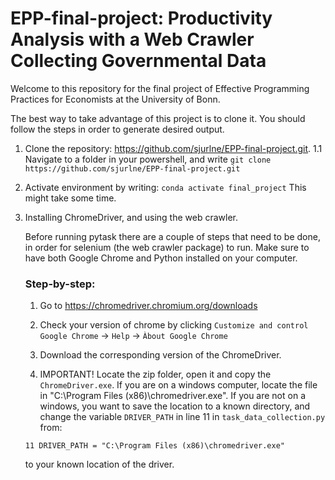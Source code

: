 # EPP-final-project: Productivity Analysis with a Web Crawler Collecting Governmental Data
Welcome to this repository for the final project of Effective Programming Practices for Economists at the University of Bonn.

The best way to take advantage of this project is to clone it. You should follow the steps in order to generate
desired output.

1. Clone the repository: https://github.com/sjurlne/EPP-final-project.git. 
    1.1 Navigate to a folder in your powershell, and write 
    ```git clone https://github.com/sjurlne/EPP-final-project.git```

2. Activate environment by writing: 
    ```conda activate final_project``` 
    This might take some time.


3. Installing ChromeDriver, and using the web crawler.

    Before running pytask there are a couple of steps that need to be done, in order for selenium (the web crawler package) to run. Make sure to have both Google Chrome and Python installed on your computer.

    ### Step-by-step:

    1. Go to https://chromedriver.chromium.org/downloads
    
    2. Check your version of chrome by clicking 
        ```Customize and control Google Chrome``` -> ```Help``` -> ```Àbout Google Chrome```

    3. Download the corresponding version of the ChromeDriver.

    4. IMPORTANT! Locate the zip folder, open it and copy the ```ChromeDriver.exe```. If you are on a windows
    computer, locate the file in "C:\Program Files (x86)\chromedriver.exe". If you are not on a windows, you want to save the location to a known directory, and change the variable ```DRIVER_PATH``` in line 11 in ```task_data_collection.py``` from:

    ```11 DRIVER_PATH = "C:\Program Files (x86)\chromedriver.exe"```

    to your known location of the driver.